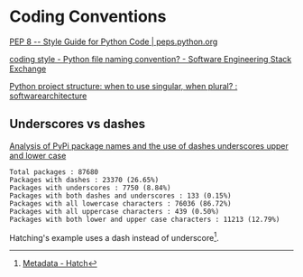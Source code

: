 # Coding Conventions
[PEP 8 -- Style Guide for Python Code | peps.python.org](https://peps.python.org/pep-0008/)

[coding style - Python file naming convention? - Software Engineering Stack Exchange](https://softwareengineering.stackexchange.com/questions/308972/python-file-naming-convention)

[Python project structure: when to use singular, when plural? : softwarearchitecture](https://www.reddit.com/r/softwarearchitecture/comments/yamso3/python_project_structure_when_to_use_singular/)

## Underscores vs dashes
[Analysis of PyPi package names and the use of dashes underscores upper and lower case](https://gist.github.com/gene1wood/9472a9d0dffce1a56d6e796afc6539b8)
```
Total packages : 87680
Packages with dashes : 23370 (26.65%)
Packages with underscores : 7750 (8.84%)
Packages with both dashes and underscores : 133 (0.15%)
Packages with all lowercase characters : 76036 (86.72%)
Packages with all uppercase characters : 439 (0.50%)
Packages with both lower and upper case characters : 11213 (12.79%)
```

Hatching's example uses a dash instead of underscore[^hatch].

[^hatch]: [Metadata - Hatch](https://hatch.pypa.io/latest/config/metadata/#name)